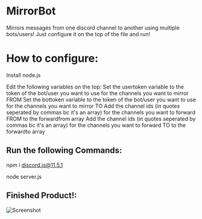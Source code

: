 # MirrorBot
Mirrors messages from one discord channel to another using multiple bots/users! Just configure it on the top of the file and run!


# How to configure:

Install node.js 

Edit the following variables on the top:
Set the usertoken variable to the token of the bot/user you want to use for the channels you want to mirror FROM
Set the bottoken variable to the token of the bot/user you want to use for the channels you want to mirror TO
Add the channel ids (in quotes seperated by commas bc it's an array) for the channels you want to forward FROM to the forwardfrom array 
Add the channel ids (in quotes seperated by commas bc it's an array) for the channels you want to forward TO to the forwardto array 

## Run the following Commands:

npm i discord.js@11.5.1

node server.js


## Finished Product!:
![Screenshot](https://cdn.discordapp.com/attachments/738157108415037461/738223831201611826/unknown.png)

